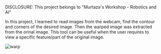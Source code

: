DISCLOSURE: This project belongs to "Murtaza's Workshop - Robotics and AI"

In this project, I learned to read images from the webcam, find the contour and corners of the desired image. Then the warped image was extracted from the orinal image. This tool can be useful when the user requires to view a specific feature/part of the original image.

![warp](https://user-images.githubusercontent.com/44885838/81525252-edfca380-9308-11ea-89e5-c766d0021ac4.JPG)
